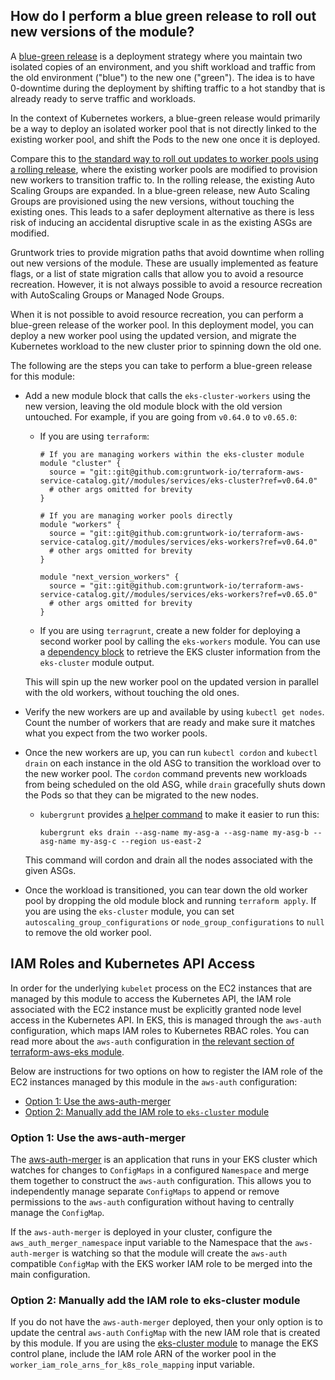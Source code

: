 ## How do I perform a blue green release to roll out new versions of the module?

A [blue-green release](https://martinfowler.com/bliki/BlueGreenDeployment.html) is a deployment strategy where you
maintain two isolated copies of an environment, and you shift workload and traffic from the old environment ("blue") to
the new one ("green"). The idea is to have 0-downtime during the deployment by shifting traffic to a hot standby that is
already ready to serve traffic and workloads.

In the context of Kubernetes workers, a blue-green release would primarily be a way to deploy an isolated worker pool
that is not directly linked to the existing worker pool, and shift the Pods to the new one once it is deployed.

Compare this to [the standard way to roll out updates to worker pools using a rolling
release](https://github.com/gruntwork-io/terraform-aws-eks/tree/master/modules/eks-cluster-workers#how-do-i-roll-out-an-update-to-the-instances),
where the existing worker pools are modified to provision new workers to transition traffic to. In the rolling release,
the existing Auto Scaling Groups are expanded. In a blue-green release, new Auto Scaling Groups are provisioned using
the new versions, without touching the existing ones. This leads to a safer deployment alternative as there is less risk
of inducing an accidental disruptive scale in as the existing ASGs are modified.

Gruntwork tries to provide migration paths that avoid downtime when rolling out new versions of the module. These are
usually implemented as feature flags, or a list of state migration calls that allow you to avoid a resource recreation.
However, it is not always possible to avoid a resource recreation with AutoScaling Groups or Managed Node Groups.

When it is not possible to avoid resource recreation, you can perform a blue-green release of the worker pool. In this
deployment model, you can deploy a new worker pool using the updated version, and migrate the Kubernetes workload to the
new cluster prior to spinning down the old one.

The following are the steps you can take to perform a blue-green release for this module:

- Add a new module block that calls the `eks-cluster-workers` using the new version, leaving the old module block with
  the old version untouched. For example, if you are going from `v0.64.0` to `v0.65.0`:
    - If you are using `terraform`:

          # If you are managing workers within the eks-cluster module
          module "cluster" {
            source = "git::git@github.com:gruntwork-io/terraform-aws-service-catalog.git//modules/services/eks-cluster?ref=v0.64.0"
            # other args omitted for brevity
          }

          # If you are managing worker pools directly
          module "workers" {
            source = "git::git@github.com:gruntwork-io/terraform-aws-service-catalog.git//modules/services/eks-workers?ref=v0.64.0"
            # other args omitted for brevity
          }

          module "next_version_workers" {
            source = "git::git@github.com:gruntwork-io/terraform-aws-service-catalog.git//modules/services/eks-workers?ref=v0.65.0"
            # other args omitted for brevity
          }

    - If you are using `terragrunt`, create a new folder for deploying a second worker pool by calling the `eks-workers`
      module. You can use a [dependency
      block](https://terragrunt.gruntwork.io/docs/features/execute-terraform-commands-on-multiple-modules-at-once/#passing-outputs-between-modules) to retrieve the EKS cluster information from the `eks-cluster` module output.

  This will spin up the new worker pool on the updated version in parallel with the old workers, without touching the
  old ones.

- Verify the new workers are up and available by using `kubectl get nodes`. Count the number of workers that are ready
  and make sure it matches what you expect from the two worker pools.

- Once the new workers are up, you can run `kubectl cordon` and `kubectl drain` on each instance in the old ASG to
  transition the workload over to the new worker pool. The `cordon` command prevents new workloads from being scheduled
  on the old ASG, while `drain` gracefully shuts down the Pods so that they can be migrated to the new nodes.
    - `kubergrunt` provides [a helper command](https://github.com/gruntwork-io/kubergrunt/#drain) to make it easier to run this:

          kubergrunt eks drain --asg-name my-asg-a --asg-name my-asg-b --asg-name my-asg-c --region us-east-2

  This command will cordon and drain all the nodes associated with the given ASGs.

- Once the workload is transitioned, you can tear down the old worker pool by dropping the old module block and running
  `terraform apply`. If you are using the `eks-cluster` module, you can set `autoscaling_group_configurations` or
  `node_group_configurations` to `null` to remove the old worker pool.



## IAM Roles and Kubernetes API Access

In order for the underlying `kubelet` process on the EC2 instances that are managed by this module to access the
Kubernetes API, the IAM role associated with the EC2 instance must be explicitly granted node level access in the
Kubernetes API. In EKS, this is managed through the `aws-auth` configuration, which maps IAM roles to
Kubernetes RBAC roles. You can read more about the `aws-auth` configuration in [the relevant section of
terraform-aws-eks
module](https://github.com/gruntwork-io/terraform-aws-eks/tree/master/modules/eks-k8s-role-mapping#eks-k8s-role-mapping-module).

Below are instructions for two options on how to register the IAM role of the EC2 instances managed by this module in
the `aws-auth` configuration:

- [Option 1: Use the aws-auth-merger](#option-1-use-the-aws-auth-merger)
- [Option 2: Manually add the IAM role to `eks-cluster`
  module](#option-2-manually-add-the-iam-role-to-eks-cluster-module)


### Option 1: Use the aws-auth-merger

The [aws-auth-merger](https://github.com/gruntwork-io/terraform-aws-eks/tree/master/modules/eks-aws-auth-merger) is an
application that runs in your EKS cluster which watches for changes to `ConfigMaps` in a configured `Namespace` and
merge them together to construct the `aws-auth` configuration. This allows you to independently manage separate
`ConfigMaps` to append or remove permissions to the `aws-auth` configuration without having to centrally manage the
`ConfigMap`.

If the `aws-auth-merger` is deployed in your cluster, configure the `aws_auth_merger_namespace` input variable to the
Namespace that the `aws-auth-merger` is watching so that the module will create the `aws-auth` compatible `ConfigMap`
with the EKS worker IAM role to be merged into the main configuration.


### Option 2: Manually add the IAM role to eks-cluster module

If you do not have the `aws-auth-merger` deployed, then your only option is to update the central `aws-auth`
`ConfigMap` with the new IAM role that is created by this module. If you are using the [eks-cluster
module](../eks-cluster) to manage the EKS control plane, include the IAM role ARN of the worker pool in the
`worker_iam_role_arns_for_k8s_role_mapping` input variable.
